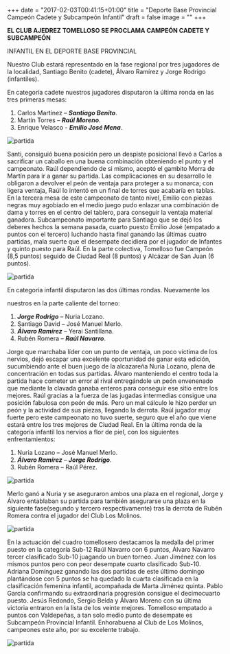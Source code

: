+++
date = "2017-02-03T00:41:15+01:00"
title = "Deporte Base Provincial Campeón Cadete y Subcampeón Infantil"
draft = false
image = ""
+++




**EL CLUB AJEDREZ TOMELLOSO SE PROCLAMA CAMPEÓN CADETE Y SUBCAMPEÓN**

INFANTIL EN EL DEPORTE BASE PROVINCIAL

Nuestro Club estará representado en la fase regional por tres jugadores de la localidad, Santiago Benito (cadete), Álvaro Ramírez y Jorge Rodrigo (infantiles).

En categoría cadete nuestros jugadores disputaron la última ronda en las tres primeras mesas:

1. Carlos Martínez – **_Santiago Benito_**.
2. Martín Torres – **_Raúl Moreno_**.
3. Enrique Velasco - **_Emilio José Mena_**.

![partida](/images/deportebase/cadete0502.jpg)

Santi, consiguió buena posición pero un despiste posicional llevó a Carlos 
a sacrificar un caballo en una buena combinación obteniendo el punto y el campeonato.
 Raúl dependiendo de si mismo, aceptó el gambito Morra de Martín para ir a ganar su partida.
  Las complicaciones en su desarrollo le obligaron a devolver el peón de ventaja para proteger
   a su monarca; con ligera ventaja, Raúl lo intentó en un final de torres que acabaría en tablas.
En la tercera mesa de este campeonato de tanto nivel, Emilio con piezas negras muy agobiado en
 el medio juego pudo enlazar una combinación de dama y torres en el centro del tablero, para conseguir la ventaja material
ganadora. Subcampeonato importante para Santiago que se dejó los deberes hechos la semana pasada, 
cuarto puesto Emilio José (empatado a puntos con el tercero) luchando hasta final ganando las últimas cuatro
partidas, mala suerte que el desempate decidiera por el jugador de Infantes y quinto puesto para Raúl.
 En la parte colectiva, Tomelloso fue Campeón (8,5 puntos) seguido de
Ciudad Real (8 puntos) y Alcázar de San Juan (6 puntos).

![partida](/images/deportebase/cadete.jpg)

En categoría infantil disputaron las dos últimas rondas. Nuevamente los

nuestros en la parte caliente del torneo:

1. **_Jorge Rodrigo_** – Nuria Lozano.
2. Santiago David – José Manuel Merlo.
3. **_Álvaro Ramírez_** – Yerai Santillana.
4. Rubén Romera – **_Raúl Navarro_**.

Jorge que marchaba líder con un punto de ventaja, un poco víctima de los
nervios, dejó escapar una excelente oportunidad de ganar esta edición,
sucumbiendo ante el buen juego de la alcazareña Nuria Lozano, plena de
concentración en todas sus partidas. Álvaro manteniendo el centro toda la
partida hace cometer un error al rival entregándole un peón envenenado
que mediante la clavada ganaba enteros para conseguir ese sitio entre los
mejores. Raúl gracias a la fuerza de las jugadas intermedias consigue una
posición fabulosa con peón de más. Pero un mal cálculo le hizo perder un
peón y la actividad de sus piezas, llegando la derrota. Raúl jugador muy
fuerte pero este campeonato no tuvo suerte, seguro que el año que viene
estará entre los tres mejores de Ciudad Real.
En la última ronda de la categoría infantil los nervios a flor de piel, con los
siguientes enfrentamientos:

1. Nuria Lozano – José Manuel Merlo.
2. **_Álvaro Ramírez_** – **_Jorge Rodrigo_**.
3. Rubén Romera – Raúl Pérez.

![partida](/images/deportebase/infantil0502.jpg)

Merlo ganó a Nuria y se aseguraron ambos una plaza en el regional, Jorge
y Álvaro entablaban su partida para también asegurarse una plaza en la
siguiente fase(segundo y tercero respectivamente) tras la derrota de
Rubén Romera contra el jugador del Club Los Molinos.

![partida](/images/deportebase/infantiles.jpg)

En la actuación del cuadro tomellosero destacamos la medalla del primer
puesto en la categoría Sub-12 Raúl Navarro con 6 puntos, Álvaro Navarro
tercer clasificado Sub-10 juagando un buen torneo. Juan Jiménez con los
mismos puntos pero con peor desempate cuarto clasificado Sub-10.
Adriana Domínguez ganando las dos partidas de este último domingo
plantándose con 5 puntos se ha quedado la cuarta clasificada en la
clasificación femenina infantil, acompañada de Marta Jiménez quinta.
Pablo García confirmando su extraordinaria progresión consigue el
decimocuarto puesto. Jesús Redondo, Sergio Belda y Álvaro Moreno con
su última victoria entraron en la lista de los veinte mejores.
Tomelloso empatado a puntos con Valdepeñas, a tan solo medio punto de
desempate es Subcampeón Provincial Infantil. Enhorabuena al Club de Los
Molinos, campeones este año, por su excelente trabajo.

![partida](/images/deportebase/tomelloso.jpg)